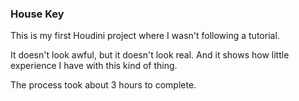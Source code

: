 ### House Key

This is my first Houdini project where I wasn't following a tutorial.

It doesn't look awful, but it doesn't look real. And it shows how little experience I have with this kind of thing.

The process took about 3 hours to complete.
